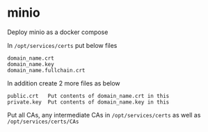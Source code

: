 # minio
Deploy minio as a docker compose

In `/opt/services/certs` put below files

```
domain_name.crt
domain_name.key
domain_name.fullchain.crt
```
In addition create 2 more files as below

```
public.crt   Put contents of domain_name.crt in this
private.key  Put contents of domain_name.key in this
```
Put all CAs, any intermediate CAs in `/opt/services/certs` as well as `/opt/services/certs/CAs`
